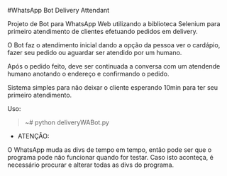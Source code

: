#WhatsApp Bot Delivery Attendant

Projeto de Bot para WhatsApp Web utilizando a biblioteca Selenium
para primeiro atendimento de clientes efetuando pedidos
em delivery.

O Bot faz o atendimento inicial dando a opção da pessoa ver o cardápio,
fazer seu pedido ou aguardar ser atendido por um humano.

Após o pedido feito, deve ser continuada a conversa com
um atendende humano anotando o endereço e confirmando o pedido.

Sistema simples para não deixar o cliente esperando 10min para 
ter seu primeiro atendimento.

Uso:
>~# python deliveryWABot.py

- ATENÇÃO:

O WhatsApp muda as divs de tempo em tempo, então pode ser que 
o programa pode não funcionar quando for testar. Caso isto aconteça,
é necessário procurar e alterar todas as divs do programa.